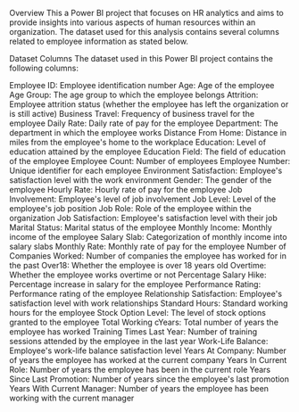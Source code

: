 Overview
This a Power BI project that focuses on HR analytics and aims to provide insights into various aspects of human resources within an organization. The dataset used for this analysis contains several columns related to employee information as stated below.

Dataset Columns
The dataset used in this Power BI project contains the following columns:

Employee ID: Employee identification number
Age: Age of the employee
Age Group: The age group to which the employee belongs
Attrition: Employee attrition status (whether the employee has left the organization or is still active)
Business Travel: Frequency of business travel for the employee
Daily Rate: Daily rate of pay for the employee
Department: The department in which the employee works
Distance From Home: Distance in miles from the employee's home to the workplace
Education: Level of education attained by the employee
Education Field: The field of education of the employee
Employee Count: Number of employees
Employee Number: Unique identifier for each employee
Environment Satisfaction: Employee's satisfaction level with the work environment
Gender: The gender of the employee
Hourly Rate: Hourly rate of pay for the employee
Job Involvement: Employee's level of job involvement
Job Level: Level of the employee's job position
Job Role: Role of the employee within the organization
Job Satisfaction: Employee's satisfaction level with their job
Marital Status: Marital status of the employee
Monthly Income: Monthly income of the employee
Salary Slab: Categorization of monthly income into salary slabs
Monthly Rate: Monthly rate of pay for the employee
Number of Companies Worked: Number of companies the employee has worked for in the past
Over18: Whether the employee is over 18 years old
Overtime: Whether the employee works overtime or not
Percentage Salary Hike: Percentage increase in salary for the employee
Performance Rating: Performance rating of the employee
Relationship Satisfaction: Employee's satisfaction level with work relationships
Standard Hours: Standard working hours for the employee
Stock Option Level: The level of stock options granted to the employee
Total Working cYears: Total number of years the employee has worked
Training Times Last Year: Number of training sessions attended by the employee in the last year
Work-Life Balance: Employee's work-life balance satisfaction level
Years At Company: Number of years the employee has worked at the current company
Years In Current Role: Number of years the employee has been in the current role
Years Since Last Promotion: Number of years since the employee's last promotion
Years With Current Manager: Number of years the employee has been working with the current manager
